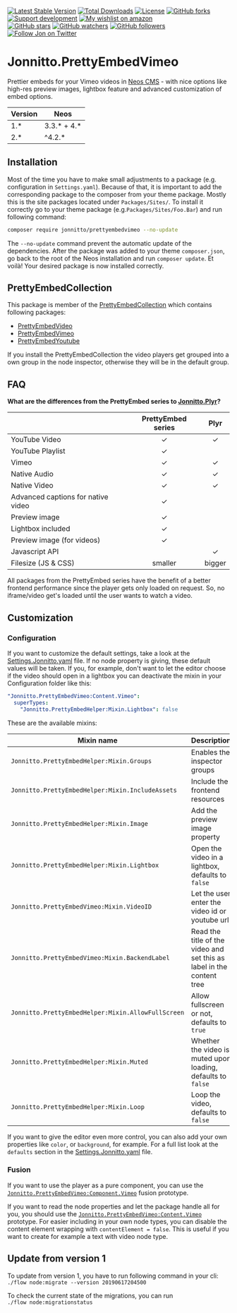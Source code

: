 [![Latest Stable Version](https://poser.pugx.org/jonnitto/prettyembedvimeo/v/stable)](https://packagist.org/packages/jonnitto/prettyembedvimeo)
[![Total Downloads](https://poser.pugx.org/jonnitto/prettyembedvimeo/downloads)](https://packagist.org/packages/jonnitto/prettyembedvimeo)
[![License](https://poser.pugx.org/jonnitto/prettyembedvimeo/license)](https://packagist.org/packages/jonnitto/prettyembedvimeo)
[![GitHub forks](https://img.shields.io/github/forks/jonnitto/Jonnitto.PrettyEmbedVimeo.svg?style=social&label=Fork)](https://github.com/jonnitto/Jonnitto.PrettyEmbedVimeo/fork)
[![Support development](https://img.shields.io/badge/Donate-PayPal-yellow.svg)](https://www.paypal.me/Jonnitto/20eur)
[![My wishlist on amazon](https://img.shields.io/badge/Wishlist-Amazon-yellow.svg)](https://www.amazon.de/hz/wishlist/ls/2WPGORAVYF39B?&sort=default)  
[![GitHub stars](https://img.shields.io/github/stars/jonnitto/Jonnitto.PrettyEmbedVimeo.svg?style=social&label=Stars)](https://github.com/jonnitto/Jonnitto.PrettyEmbedVimeo/stargazers)
[![GitHub watchers](https://img.shields.io/github/watchers/jonnitto/Jonnitto.PrettyEmbedVimeo.svg?style=social&label=Watch)](https://github.com/jonnitto/Jonnitto.PrettyEmbedVimeo/subscription)
[![GitHub followers](https://img.shields.io/github/followers/jonnitto.svg?style=social&label=Follow)](https://github.com/jonnitto/followers)
[![Follow Jon on Twitter](https://img.shields.io/twitter/follow/jonnitto.svg?style=social&label=Follow)](https://twitter.com/jonnitto)

# Jonnitto.PrettyEmbedVimeo

Prettier embeds for your Vimeo videos in [Neos CMS](https://www.neos.io) - with nice options like high-res preview images, lightbox feature and advanced customization of embed options.

| Version | Neos          |
| ------- | ------------- |
| 1.\*    | 3.3.\* + 4.\* |
| 2.\*    | ^4.2.\*       |

## Installation

Most of the time you have to make small adjustments to a package (e.g. configuration in `Settings.yaml`). Because of that, it is important to add the corresponding package to the composer from your theme package. Mostly this is the site packages located under `Packages/Sites/`. To install it correctly go to your theme package (e.g.`Packages/Sites/Foo.Bar`) and run following command:

```bash
composer require jonnitto/prettyembedvimeo --no-update
```

The `--no-update` command prevent the automatic update of the dependencies. After the package was added to your theme `composer.json`, go back to the root of the Neos installation and run `composer update`. Et voilà! Your desired package is now installed correctly.

## PrettyEmbedCollection

This package is member of the [PrettyEmbedCollection](https://github.com/jonnitto/Jonnitto.PrettyembedCollection) which contains following packages:

- [PrettyEmbedVideo](https://github.com/jonnitto/Jonnitto.PrettyEmbedVideo)
- [PrettyEmbedVimeo](https://github.com/jonnitto/Jonnitto.PrettyEmbedVimeo)
- [PrettyEmbedYoutube](https://github.com/jonnitto/Jonnitto.PrettyEmbedYoutube)

If you install the PrettyEmbedCollection the video players get grouped into a own group in the node inspector, otherwise they will be in the default group.

## FAQ

**What are the differences from the PrettyEmbed series to [Jonnitto.Plyr](https://github.com/jonnitto/Jonnitto.Plyr)?**

|                                    | PrettyEmbed series |  Plyr  |
| ---------------------------------- | :----------------: | :----: |
| YouTube Video                      |         ✓          |   ✓    |
| YouTube Playlist                   |         ✓          |        |
| Vimeo                              |         ✓          |   ✓    |
| Native Audio                       |         ✓          |   ✓    |
| Native Video                       |         ✓          |   ✓    |
| Advanced captions for native video |         ✓          |        |
| Preview image                      |         ✓          |        |
| Lightbox included                  |         ✓          |        |
| Preview image (for videos)         |         ✓          |        |
| Javascript API                     |                    |   ✓    |
| Filesize (JS & CSS)                |      smaller       | bigger |

All packages from the PrettyEmbed series have the benefit of a better frontend performance since the player gets only loaded on request. So, no iframe/video get's loaded until the user wants to watch a video.

## Customization

### Configuration

If you want to customize the default settings, take a look at the [Settings.Jonnitto.yaml](Configuration/Settings.Jonnitto.yaml#6) file. If no node property is giving, these default values will be taken. If you, for example, don't want to let the editor choose if the video should open in a lightbox you can deactivate the mixin in your Configuration folder like this:

```yaml
"Jonnitto.PrettyEmbedVimeo:Content.Vimeo":
  superTypes:
    "Jonnitto.PrettyEmbedHelper:Mixin.Lightbox": false
```

These are the available mixins:

| Mixin name                                         | Description                                                           | Enabled |
| -------------------------------------------------- | --------------------------------------------------------------------- | :-----: |
| `Jonnitto.PrettyEmbedHelper:Mixin.Groups`          | Enables the inspector groups                                          |    ✓    |
| `Jonnitto.PrettyEmbedHelper:Mixin.IncludeAssets`   | Include the frontend resources                                        |    ✓    |
| `Jonnitto.PrettyEmbedHelper:Mixin.Image`           | Add the preview image property                                        |    ✓    |
| `Jonnitto.PrettyEmbedHelper:Mixin.Lightbox`        | Open the video in a lightbox, defaults to `false`                     |    ✓    |
| `Jonnitto.PrettyEmbedVimeo:Mixin.VideoID`          | Let the user enter the video id or youtube url                        |    ✓    |
| `Jonnitto.PrettyEmbedVimeo:Mixin.BackendLabel`     | Read the title of the video and set this as label in the content tree |    ✓    |
| `Jonnitto.PrettyEmbedHelper:Mixin.AllowFullScreen` | Allow fullscreen or not, defaults to `true`                           |         |
| `Jonnitto.PrettyEmbedHelper:Mixin.Muted`           | Whether the video is muted upon loading, defaults to `false`          |         |
| `Jonnitto.PrettyEmbedHelper:Mixin.Loop`            | Loop the video, defaults to `false`                                   |         |

If you want to give the editor even more control, you can also add your own properties like `color`, or `background`, for example. For a full list look at the `defaults` section in the [Settings.Jonnitto.yaml](Configuration/Settings.Jonnitto.yaml#6) file.

### Fusion

If you want to use the player as a pure component, you can use the [`Jonnitto.PrettyEmbedVimeo:Component.Vimeo`](Resources/Private/Fusion/Component/Vimeo.fusion) fusion prototype.

If you want to read the node properties and let the package handle all for you, you should use the [`Jonnitto.PrettyEmbedVimeo:Content.Vimeo`](Resources/Private/Fusion/Content/Vimeo.fusion) prototype. For easier including in your own node types, you can disable the content element wrapping with `contentElement = false`. This is useful if you want to create for example a text with video node type.

## Update from version 1

To update from version 1, you have to run following command in your cli:  
`./flow node:migrate --version 20190617204500`

To check the current state of the migrations, you can run  
`./flow node:migrationstatus`
